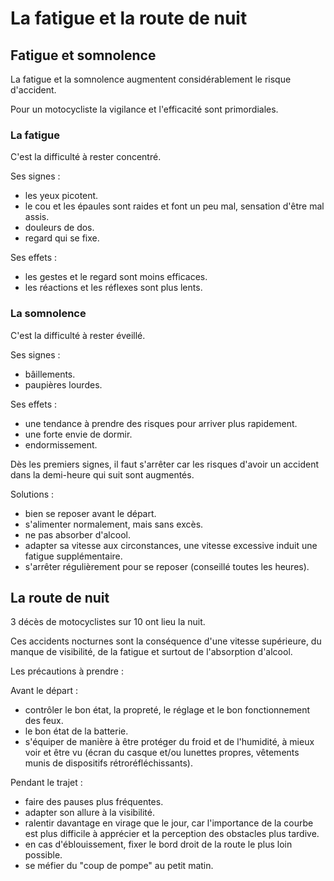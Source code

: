 # La fatigue et la route de nuit

## Fatigue et somnolence

La fatigue et la somnolence augmentent considérablement le risque d'accident.

Pour un motocycliste la vigilance et l'efficacité sont primordiales.

### La fatigue

C'est la difficulté à rester concentré.

Ses signes :
- les yeux picotent.
- le cou et les épaules sont raides et font un peu mal, sensation d'être mal assis.
- douleurs de dos.
- regard qui se fixe.

Ses effets :
- les gestes et le regard sont moins efficaces.
- les réactions et les réflexes sont plus lents.

### La somnolence

C'est la difficulté à rester éveillé.

Ses signes :
- bâillements.
- paupières lourdes.

Ses effets :
- une tendance à prendre des risques pour arriver plus rapidement.
- une forte envie de dormir.
- endormissement.

Dès les premiers signes, il faut s'arrêter car les risques d'avoir un accident dans la demi-heure qui suit sont augmentés.

Solutions :
- bien se reposer avant le départ.
- s'alimenter normalement, mais sans excès.
- ne pas absorber d'alcool.
- adapter sa vitesse aux circonstances, une vitesse excessive induit une fatigue supplémentaire.
- s'arrêter régulièrement pour se reposer (conseillé toutes les heures).

## La route de nuit

3 décès de motocyclistes sur 10 ont lieu la nuit.

Ces accidents nocturnes sont la conséquence d'une vitesse supérieure, du manque de visibilité, de la fatigue et surtout de l'absorption d'alcool.

Les précautions à prendre :

Avant le départ :
- contrôler le bon état, la propreté, le réglage et le bon fonctionnement des feux.
- le bon état de la batterie.
- s'équiper de manière à être protéger du froid et de l'humidité, à mieux voir et être vu (écran du casque et/ou lunettes propres, vêtements munis de dispositifs rétroréfléchissants).

Pendant le trajet :
- faire des pauses plus fréquentes.
- adapter son allure à la visibilité.
- ralentir davantage en virage que le jour, car l'importance de la courbe est plus difficile à apprécier et la perception des obstacles plus tardive.
- en cas d'éblouissement, fixer le bord droit de la route le plus loin possible.
- se méfier du "coup de pompe" au petit matin.
